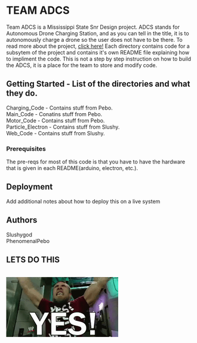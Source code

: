 # TEAM ADCS

Team ADCS is a Mississippi State Snr Design project. ADCS stands for Autonomous Drone Charging Station, and as you can tell in the title, it is to autonomously charge a drone so the user does not have to be there. To read more about the project, <a href="https://design.ece.msstate.edu/2018/team_thomas/">click here!</a> Each directory contains code for a subsytem of the project and contains it's own README file explaining how to impliment the code. This is not a step by step instruction on how to build the ADCS, it is a place for the team to store and modify code.

## Getting Started - List of the directories and what they do.

Charging_Code - Contains stuff from Pebo.<br>
Main_Code - Conatins stuff from Pebo.<br>
Motor_Code - Contains stuff from Pebo.<br>
Particle_Electron - Contains stuff from Slushy.<br>
Web_Code - Contains stuff from Slushy.

### Prerequisites

The pre-reqs for most of this code is that you have to have the hardware that is given in each README(arduino, electron, etc.).

## Deployment

Add additional notes about how to deploy this on a live system

## Authors

Slushygod<br>
PhenomenalPebo<br>

## LETS DO THIS
<br><img src="https://github.com/SlushyGod/adcs/blob/master/tenor.gif">
